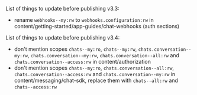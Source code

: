 List of things to update before publishing v3.3:
* rename `webhooks--my:rw` to `webhooks.configuration:rw` in content/getting-started/app-guides/chat-webhooks (auth sections)

List of things to update before publishing v3.4:
* don't mention scopes `chats--my:ro`, `chats--my:rw`, `chats.conversation--my:rw`, `chats.conversation--my:rw`, `chats.conversation--all:rw` and `chats.conversation--access:rw` in content/authorization
* don't mention scopes `chats--my:ro`, `chats.conversation--all:rw`, `chats.conversation--access:rw` and `chats.conversation--my:rw` in content/messaging/chat-sdk, replace them with `chats--all:rw` and `chats--access:rw`
